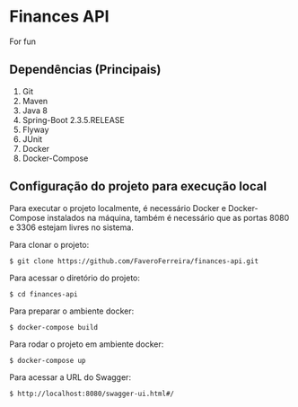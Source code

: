 # Finances API

For fun

## Dependências (Principais)

1. Git
2. Maven
3. Java 8
4. Spring-Boot 2.3.5.RELEASE
5. Flyway
6. JUnit
7. Docker
8. Docker-Compose

## Configuração do projeto para execução local

Para executar o projeto localmente, é necessário Docker e Docker-Compose instalados na máquina,
também é necessário que as portas 8080 e 3306 estejam livres no sistema.

Para clonar o projeto:
```
$ git clone https://github.com/FaveroFerreira/finances-api.git
```
Para acessar o diretório do projeto:
```
$ cd finances-api
```
Para preparar o ambiente docker:
```
$ docker-compose build
```
Para rodar o projeto em ambiente docker:
```
$ docker-compose up
```
Para acessar a URL do Swagger:
```
$ http://localhost:8080/swagger-ui.html#/
```
